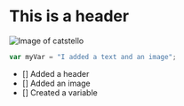 # This is a header
![Image of catstello](https://octodex.github.com/images/catstello.png)
``` javascript
var myVar = "I added a text and an image";
```
- [] Added a header
- [] Added an image
- [] Created a variable
